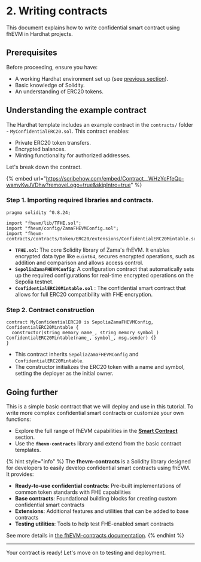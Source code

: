 # 2. Writing contracts

This document explains how to write confidential smart contract using fhEVM in Hardhat projects.

## Prerequisites

Before proceeding, ensure you have:

- A working Hardhat environment set up (see [previous section](1.-setting-up-hardhat.md)).
- Basic knowledge of Solidity.
- An understanding of ERC20 tokens.

## Understanding the example contract

The Hardhat template includes an example contract in the `contracts/` folder - `MyConfidentialERC20.sol`. This contract enables:

- Private ERC20 token transfers.
- Encrypted balances.
- Minting functionality for authorized addresses.

Let's break down the contract.

{% embed url="https://scribehow.com/embed/Contract__WHzYcFfeQp-wamyKwJVDhw?removeLogo=true&skipIntro=true" %}

### Step 1. Importing required libraries and contracts.

```solidity
pragma solidity ^0.8.24;

import "fhevm/lib/TFHE.sol";
import "fhevm/config/ZamaFHEVMConfig.sol";
import "fhevm-contracts/contracts/token/ERC20/extensions/ConfidentialERC20Mintable.sol";
```

- **`TFHE.sol`**: The core Solidity library of Zama's fhEVM. It enables encrypted data type like `euint64`, secures encrypted operations, such as addition and comparison and allows access control.
- **`SepoliaZamaFHEVMConfig`**: A configuration contract that automatically sets up the required configurations for real-time encrypted operations on the Sepolia testnet.
- **`ConfidentialERC20Mintable.sol`** : The confidential smart contract that allows for full ERC20 compatibility with FHE encryption.

### Step 2. Contract construction

```solidity
contract MyConfidentialERC20 is SepoliaZamaFHEVMConfig, ConfidentialERC20Mintable {
  constructor(string memory name_, string memory symbol_) ConfidentialERC20Mintable(name_, symbol_, msg.sender) {}
}
```

- This contract inherits `SepoliaZamaFHEVMConfig` and `ConfidentialERC20Mintable`.
- The constructor initializes the ERC20 token with a name and symbol, setting the deployer as the initial owner.

## Going further

This is a simple basic contract that we will deploy and use in this tutorial. To write more complex confidential smart contracts or customize your own functions:

- Explore the full range of fhEVM capabilities in the [**Smart Contract**](../../../smart_contracts/key_concepts.md) section.
- Use the **`fhevm-contracts`** library and extend from the basic contract templates.

{% hint style="info" %}
The **fhevm-contracts** is a Solidity library designed for developers to easily develop confidential smart contracts using fhEVM. It provides:

- **Ready-to-use confidential contracts**: Pre-built implementations of common token standards with FHE capabilities
- **Base contracts**: Foundational building blocks for creating custom confidential smart contracts
- **Extensions**: Additional features and utilities that can be added to base contracts
- **Testing utilities**: Tools to help test FHE-enabled smart contracts

See more details in [the fhEVM-contracts documentation](../../../smart_contracts/contracts.md).
{% endhint %}

---

Your contract is ready! Let's move on to testing and deployment.
